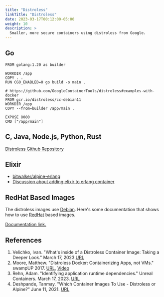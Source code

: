 ```yaml
---
title: "Distroless"
linkTitle: "Distroless"
date: 2023-03-17T00:12:00-05:00
weight: 10
description: >
  Smaller, more secure containers using distroless from Google.
---
```


## Go

```docker
FROM golang:1.20 as builder

WORKDIR /app
COPY . .
RUN CGO_ENABLED=0 go build -o main .

# https://github.com/GoogleContainerTools/distroless#examples-with-docker
FROM gcr.io/distroless/cc-debian11
WORKDIR /app
COPY --from=builder /app/main .

EXPOSE 8080
CMD ["/app/main"]
```

## C, Java, Node.js, Python, Rust

[Distroless Github Repository](https://github.com/GoogleContainerTools/distroless#examples-with-docker)

## Elixir

- [bitwalker/alpine-erlang](https://github.com/bitwalker/alpine-erlang)
- [Discussion about adding elixir to erlang container](https://elixirforum.com/t/smallest-docker-container-with-elixir-app/6975)

## RedHat Based Images

The distroless images use [Debian](https://www.debian.org).   Here's some
documentation that shows how to use [RedHat](https://www.redhat.com) based images.

[Documentation link.](https://catalog.redhat.com/software/containers/ubi8-micro/601a84aadd19c7786c47c8ea?container-tabs=overview)

## References

<!-- Format for online resources: -->
<!-- Author Last Name, First Name. “Title of Work.” Title of Site, Sponsor or -->
<!-- Publisher (include only if different from website title or author), Date of -->
<!-- Publication or Update Date, URL. Accessed Date (only if no date of publication -->
<!-- or update date). -->

1. Velichko, Ivan. "What's inside of a Distroless Container Image: Taking a Deeper Look." March 17, 2023 [URL](https://iximiuz.com/en/posts/containers-distroless-images)
1. Moore, Matthew. "Distroless Docker: Containerizing Apps, not VMs." swampUP 2017. [URL](https://swampup2017.sched.com/event/A6CW/distroless-docker-containerizing-apps-not-vms),  [Video](https://www.youtube.com/watch?v=lviLZFciDv4)
1. Rehn, Adam.  "Identifying application runtime dependencies."  Unreal Containers. March 17, 2023. [URL](https://unrealcontainers.com/blog/identifying-application-runtime-dependencies)
1. Deshpande, Tanmay.  "Which Container Images To Use - Distroless or Alpine?" June 11, 2021.  [URL](https://itnext.io/which-container-images-to-use-distroless-or-alpine-96e3dab43a22)
